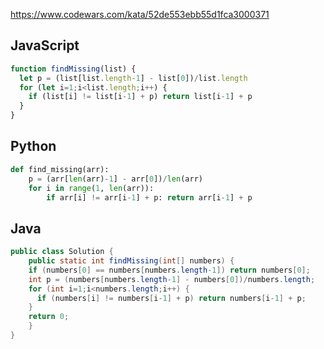 https://www.codewars.com/kata/52de553ebb55d1fca3000371

## JavaScript
```js
function findMissing(list) {
  let p = (list[list.length-1] - list[0])/list.length
  for (let i=1;i<list.length;i++) {
    if (list[i] != list[i-1] + p) return list[i-1] + p
  }
}
```

## Python
```python
def find_missing(arr):
    p = (arr[len(arr)-1] - arr[0])/len(arr)
    for i in range(1, len(arr)):
        if arr[i] != arr[i-1] + p: return arr[i-1] + p
```

## Java
```java
public class Solution {
	public static int findMissing(int[] numbers) {
    if (numbers[0] == numbers[numbers.length-1]) return numbers[0];
    int p = (numbers[numbers.length-1] - numbers[0])/numbers.length;
    for (int i=1;i<numbers.length;i++) {
      if (numbers[i] != numbers[i-1] + p) return numbers[i-1] + p;
    }
    return 0;
	}
}
```